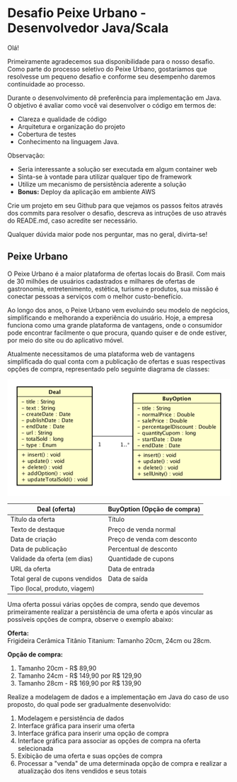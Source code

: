 # Desafio Peixe Urbano - Desenvolvedor Java/Scala

Olá!

Primeiramente agradecemos sua disponibilidade para o nosso desafio.
Como parte do processo seletivo do Peixe Urbano, gostaríamos que resolvesse um pequeno desafio e conforme seu desempenho daremos continuidade ao processo.

Durante o desenvolvimento dê preferência para implementação em Java.<br>
O objetivo é avaliar como você vai desenvolver o código em termos de:

- Clareza e qualidade de código
- Arquitetura e organização do projeto
- Cobertura de testes
- Conhecimento na linguagem Java.

Observação:
- Seria interessante a solução ser executada em algum container web
- Sinta-se à vontade para utilizar qualquer tipo de framework
- Utilize um mecanismo de persistência aderente a solução
- **Bonus:** Deploy da aplicação em ambiente AWS

Crie um projeto em seu Github para que vejamos os passos feitos através dos commits para resolver o desafio, descreva as intruções de uso através do READE.md, caso acredite ser necessário.

Qualquer dúvida maior pode nos perguntar, mas no geral, divirta-se!

## Peixe Urbano

O Peixe Urbano é a maior plataforma de ofertas locais do Brasil. Com mais de 30 milhões de usuários cadastrados e milhares de ofertas de gastronomia, entretenimento, estética, turismo e produtos, sua missão é conectar pessoas a serviços com o melhor custo-benefício. 

Ao longo dos anos, o Peixe Urbano vem evoluindo seu modelo de negócios, simplificando e melhorando a experiência do usuário. Hoje, a empresa funciona como uma grande plataforma de vantagens, onde o consumidor pode encontrar facilmente o que procura, quando quiser e de onde estiver, por meio do site ou do aplicativo móvel.

Atualmente necessitamos de uma plataforma web de vantagens simplificada do qual conta com a publicação de ofertas e suas respectivas opções de compra, representado pelo seguinte diagrama de classes:

![alt text](./UML-Model.png) 

| Deal (oferta)  | BuyOption (Opção de compra)  |
|---|---|
| Título da oferta | Título  |
| Texto de destaque | Preço de venda normal  |
| Data de criação | Preço de venda com desconto  |
| Data de publicação | Percentual de desconto |
| Validade da oferta (em dias) | Quantidade de cupons |
| URL da oferta | Data de entrada |
| Total geral de cupons vendidos | Data de saída | 
| Tipo (local, produto, viagem) |  |


Uma oferta possui várias opções de compra, sendo que devemos primeiramente realizar a persistência de uma oferta e após vincular as possíveis opções de compra, observe o exemplo abaixo:

**Oferta:**<br>
Frigideira Cerâmica Titânio Titanium: Tamanho 20cm, 24cm ou 28cm.
 
**Opção de compra:**<br>
1. Tamanho 20cm - R$ 89,90
2. Tamanho 24cm - R$ 149,90 por R$ 129,90
3. Tamanho 28cm - R$ 169,90 por R$ 139,90

Realize a modelagem de dados e a implementação em Java do caso de uso proposto, do qual pode ser gradualmente desenvolvido:

1. Modelagem e persistência de dados
2. Interface gráfica para inserir uma oferta
3. Interface gráfica para inserir uma opção de compra
4. Interface gráfica para associar as opções de compra na oferta selecionada
5. Exibição de uma oferta e suas opções de compra
6. Processar a "venda" de uma determinada opção de compra e realizar a atualização dos itens vendidos e seus totais
